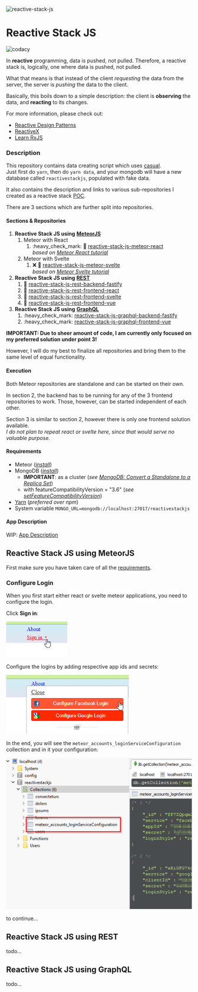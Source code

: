![reactive-stack-js](https://avatars0.githubusercontent.com/u/72337471?s=75)

# Reactive Stack JS

![codacy](https://img.shields.io/codacy/grade/e0146e29a3134038b4dcf95db9eb5a38.svg)

In **reactive** programming, data is pushed, not pulled. Therefore, a reactive stack is, logically, one where data is pushed, not pulled.

What that means is that instead of the client _requesting_ the data from the server, the server is _pushing_ the data to the client.

Basically, this boils down to a simple description: the client is **observing** the data, and **reacting** to its changes.

For more information, please check out:

*   [Reactive Design Patterns](https://www.manning.com/books/reactive-design-patterns)
*   [ReactiveX](http://reactivex.io/)
*   [Learn RxJS](https://www.learnrxjs.io/)

### Description

This repository contains data creating script which uses [casual](https://github.com/boo1ean/casual).  
Just first do `yarn`, then do `yarn data`, and your mongodb will have a new database called `reactivestackjs`, populated with fake data.

It also contains the description and links to various sub-repositories I created as a reactive stack [POC](https://en.wikipedia.org/wiki/Proof_of_concept).

There are 3 sections which are further split into repositories.

#### Sections & Repositories

1.  **Reactive Stack JS using** [**MeteorJS**](https://www.meteor.com/)
    1.  Meteor with React
        1.  :heavy\_check\_mark: :construction: [reactive-stack-js-meteor-react](https://github.com/reactive-stack-js/reactive-stack-js-meteor-react)  
            _based on_ [_Meteor React tutorial_](https://www.meteor.com/tutorials/react/creating-an-app)
    2.  Meteor with Svelte
        1.  :x: :construction: [reactive-stack-js-meteor-svelte](https://github.com/reactive-stack-js/reactive-stack-js-meteor-svelte)  
            _based on_ [_Meteor Svelte tutorial_](https://www.meteor.com/tutorials/svelte/creating-an-app)
2.  **Reactive Stack JS using** [**REST**](https://restfulapi.net/)
    1.  :construction: [reactive-stack-js-rest-backend-fastify](https://github.com/reactive-stack-js/reactive-stack-js-rest-backend-fastify)
    2.  :construction: [reactive-stack-js-rest-frontend-react](https://github.com/reactive-stack-js/reactive-stack-js-rest-frontend-react)
    3.  :construction: [reactive-stack-js-rest-frontend-svelte](https://github.com/reactive-stack-js/reactive-stack-js-rest-frontend-svelte)
    4.  :construction: [reactive-stack-js-rest-frontend-vue](https://github.com/reactive-stack-js/reactive-stack-js-rest-frontend-vue)
3.  **Reactive Stack JS using** [**GraphQL**](https://graphql.org/)
    1.  :heavy\_check\_mark: [reactive-stack-js-graphql-backend-fastify](https://github.com/reactive-stack-js/reactive-stack-js-graphql-backend-fastify)
    2.  :heavy\_check\_mark: [reactive-stack-js-graphql-frontend-vue](https://github.com/reactive-stack-js/reactive-stack-js-graphql-frontend-vue)

**IMPORTANT: Due to sheer amount of code, I am currently only focused on my preferred solution under point 3!**

However, I will do my best to finalize all repositories and bring them to the same level of equal functionality.

#### Execution

Both Meteor repositories are standalone and can be started on their own.

In section 2, the backend has to be running for any of the 3 frontend repositories to work. Those, however, can be started independent of each other.

Section 3 is similar to section 2, however there is only one frontend solution available.  
_I do not plan to repeat react or svelte here, since that would serve no valuable purpose._

#### Requirements

*   Meteor ([_install_](https://www.meteor.com/install))
*   MongoDB ([_install_](https://docs.mongodb.com/manual/installation/#mongodb-community-edition-installation-tutorials))
    *   **IMPORTANT**: as a cluster (_see_ [_MongoDB: Convert a Standalone to a Replica Set_](https://docs.mongodb.com/manual/tutorial/convert-standalone-to-replica-set/))
    *   with featureCompatibilityVersion = "3.6" (_see_ [_setFeatureCompatibilityVersion_](https://docs.mongodb.com/manual/reference/command/setFeatureCompatibilityVersion/))
*   [Yarn](https://yarnpkg.com/) (_preferred over npm_)
*   System variable `MONGO_URL=mongodb://localhost:27017/reactivestackjs`

#### App Description

WIP: [App Description](https://github.com/reactive-stack-js/reactive-stack-js/wiki/App-Description)

## Reactive Stack JS using MeteorJS

First make sure you have taken care of all the [requirements](https://github.com/reactive-stack-js/reactive-stack-js/blob/main/README.md#requirements).

### Configure Login

When you first start either react or svelte meteor applications, you need to configure the login.

Click **Sign in**:

![alt text](https://raw.githubusercontent.com/reactive-stack-js/reactive-stack-js/main/images/meteor/meteor01.png)

Configure the logins by adding respective app ids and secrets:

![alt text](https://raw.githubusercontent.com/reactive-stack-js/reactive-stack-js/main/images/meteor/meteor02.png)

In the end, you will see the `meteor_accounts_loginServiceConfiguration` collection and in it your configuration:

![alt text](https://raw.githubusercontent.com/reactive-stack-js/reactive-stack-js/main/images/meteor/meteor03.png)

to continue...

## Reactive Stack JS using REST

todo...

## Reactive Stack JS using GraphQL

todo...
